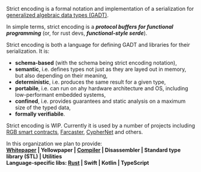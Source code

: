 Strict encoding is a formal notation and implementation of a 
serialization for [generalized algebraic data types (GADT)](gadt).

In simple terms, strict encoding is a _**protocol buffers for functional programming**_ (or, for rust devs, _**functional-style serde**_).

Strict encoding is both a language for defining GADT and libraries for their
serialization. It is:
* __schema-based__ (with the schema being strict encoding notation),
* __semantic__, i.e. defines types not just as they are layed out in memory, 
  but also depending on their meaning,
* __deterministic__, i.e. produces the same result for a given type,
* __portabile__, i.e. can run on ahy hardware architecture and OS, including
  low-performant embedded systems,
* __confined__, i.e. provides guarantees and static analysis on a maximum size
  of the typed data,
* __formally verifiabile__.

Strict encoding is WIP. Currently it is used by a number of projects
including [RGB smart contracts](https://github.com/RGB-WG),
[Farcaster](https://github.com/farcaster-project),
[CypherNet](https://github.com/CypherNet-WG) and others.

In this organization we plan to provide:<br>
**[Whitepaper](https://github.com/strict-encoding/spec) | 
Yellowpaper | 
[Compiler](https://github.com/strict-encoding/stenc) | 
Disassembler | 
Standard type library (STL) |
Utilities**<br>
**Language-specific libs: 
[Rust](https://github.com/strict-encoding/strict_encoding/tree/master/rust) | 
Swift | 
Kotlin | 
TypeScript**

[gadt]: https://en.wikipedia.org/wiki/Algebraic_data_type
